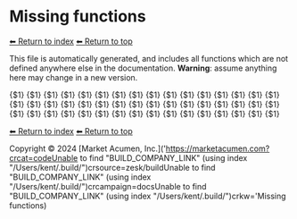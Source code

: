 # Missing functions

[⬅ Return to index](index.md)
[⬅ Return to top](../index.md)

This file is automatically generated, and includes all functions which are not defined anywhere else in the documentation. **Warning**: assume anything here may change in a new version. 

{$1}
{$1}
{$1}
{$1}
{$1}
{$1}
{$1}
{$1}
{$1}
{$1}
{$1}
{$1}
{$1}
{$1}
{$1}
{$1}
{$1}
{$1}
{$1}
{$1}
{$1}
{$1}
{$1}
{$1}
{$1}
{$1}
{$1}
{$1}
{$1}
{$1}
{$1}
{$1}
{$1}
{$1}
{$1}
{$1}
{$1}
{$1}
{$1}
{$1}
{$1}
{$1}
{$1}
{$1}
{$1}
{$1}
{$1}
{$1}

[⬅ Return to index](index.md)
[⬅ Return to top](../index.md)

Copyright &copy; 2024 [Market Acumen, Inc.](\'https://marketacumen.com?crcat=codeUnable to find "BUILD_COMPANY_LINK" (using index "/Users/kent/.build/")crsource=zesk/buildUnable to find "BUILD_COMPANY_LINK" (using index "/Users/kent/.build/")crcampaign=docsUnable to find "BUILD_COMPANY_LINK" (using index "/Users/kent/.build/")crkw=\'Missing functions)

